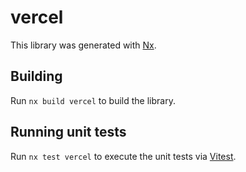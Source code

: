 # vercel

This library was generated with [Nx](https://nx.dev).

## Building

Run `nx build vercel` to build the library.

## Running unit tests

Run `nx test vercel` to execute the unit tests via [Vitest](https://vitest.dev/).
